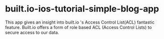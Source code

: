 built.io-ios-tutorial-simple-blog-app
=====================================

This app gives an insight into built.io 's Access Control List(ACL) fantastic feature. Built.io offers a form of role based ACL (Access Control Lists) to secure access to our data.

